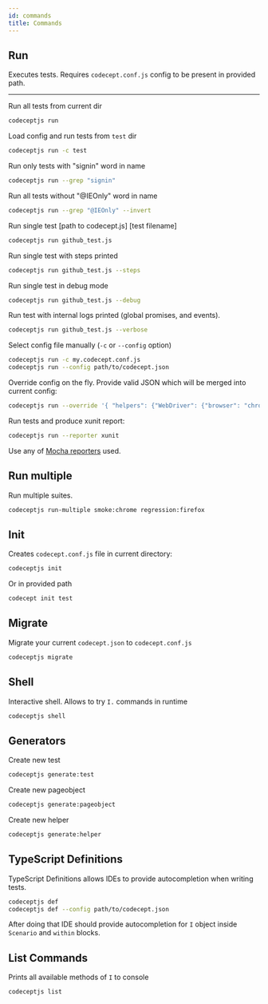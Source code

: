 ```yaml
---
id: commands
title: Commands
---
```



## Run

Executes tests. Requires `codecept.conf.js` config to be present in provided path.

---

Run all tests from current dir

```sh
codeceptjs run
```

Load config and run tests from `test` dir

```sh
codeceptjs run -c test
```

Run only tests with "signin" word in name

```sh
codeceptjs run --grep "signin"
```

Run all tests without "@IEOnly" word in name

```sh
codeceptjs run --grep "@IEOnly" --invert
```

Run single test [path to codecept.js] [test filename]

```sh
codeceptjs run github_test.js
```

Run single test with steps printed

```sh
codeceptjs run github_test.js --steps
```

Run single test in debug mode

```sh
codeceptjs run github_test.js --debug
```

Run test with internal logs printed (global promises, and events).

```sh
codeceptjs run github_test.js --verbose
```

Select config file manually (`-c` or `--config` option)

```sh
codeceptjs run -c my.codecept.conf.js
codeceptjs run --config path/to/codecept.json
```

Override config on the fly. Provide valid JSON which will be merged into current config:

```sh
codeceptjs run --override '{ "helpers": {"WebDriver": {"browser": "chrome"}}}'
```

Run tests and produce xunit report:

```sh
codeceptjs run --reporter xunit
```

Use any of [Mocha reporters](https://github.com/mochajs/mocha/tree/master/lib/reporters) used.

## Run multiple

Run multiple suites.

```sh
codeceptjs run-multiple smoke:chrome regression:firefox
```

## Init

Creates `codecept.conf.js` file in current directory:

```sh
codeceptjs init
```

Or in provided path

```sh
codecept init test
```

## Migrate

Migrate your current `codecept.json` to `codecept.conf.js`

```sh
codeceptjs migrate
```

## Shell

Interactive shell. Allows to try `I.` commands in runtime

```sh
codeceptjs shell
```

## Generators

Create new test

```sh
codeceptjs generate:test
```

Create new pageobject

```sh
codeceptjs generate:pageobject
```

Create new helper

```sh
codeceptjs generate:helper
```

## TypeScript Definitions

TypeScript Definitions allows IDEs to provide autocompletion when writing tests.

```sh
codeceptjs def
codeceptjs def --config path/to/codecept.json
```

After doing that IDE should provide autocompletion for `I` object inside `Scenario` and `within` blocks.

## List Commands

Prints all available methods of `I` to console

```sh
codeceptjs list
```
